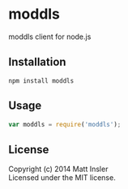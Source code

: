 # moddls

moddls client for node.js

## Installation
```
npm install moddls
```

## Usage

```javascript
var moddls = require('moddls');

```

## License
Copyright (c) 2014 Matt Insler  
Licensed under the MIT license.

